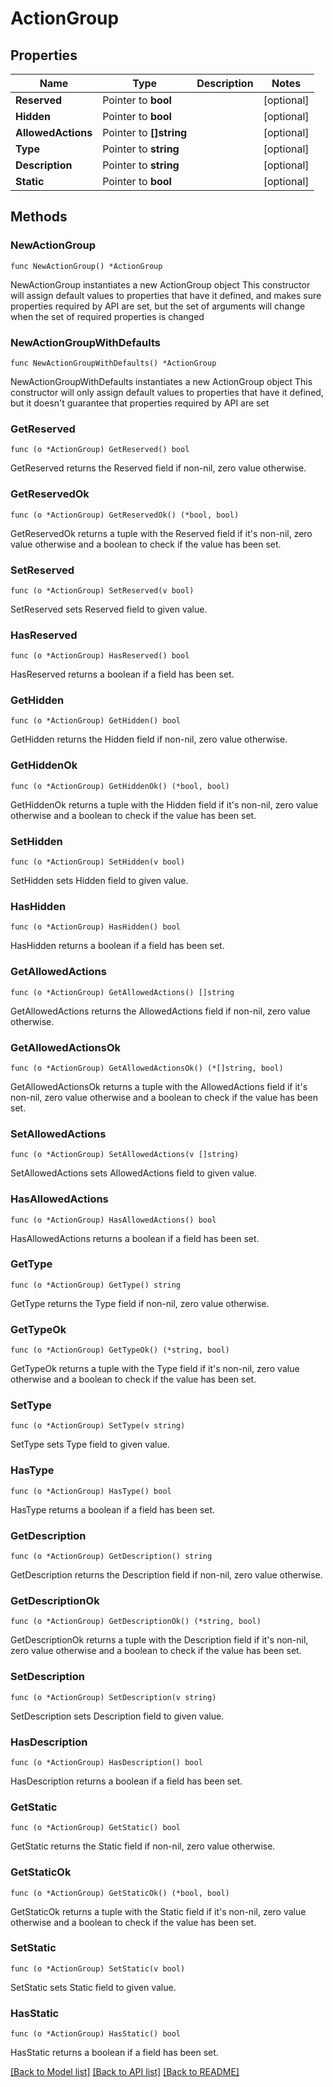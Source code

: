 # ActionGroup

## Properties

Name | Type | Description | Notes
------------ | ------------- | ------------- | -------------
**Reserved** | Pointer to **bool** |  | [optional] 
**Hidden** | Pointer to **bool** |  | [optional] 
**AllowedActions** | Pointer to **[]string** |  | [optional] 
**Type** | Pointer to **string** |  | [optional] 
**Description** | Pointer to **string** |  | [optional] 
**Static** | Pointer to **bool** |  | [optional] 

## Methods

### NewActionGroup

`func NewActionGroup() *ActionGroup`

NewActionGroup instantiates a new ActionGroup object
This constructor will assign default values to properties that have it defined,
and makes sure properties required by API are set, but the set of arguments
will change when the set of required properties is changed

### NewActionGroupWithDefaults

`func NewActionGroupWithDefaults() *ActionGroup`

NewActionGroupWithDefaults instantiates a new ActionGroup object
This constructor will only assign default values to properties that have it defined,
but it doesn't guarantee that properties required by API are set

### GetReserved

`func (o *ActionGroup) GetReserved() bool`

GetReserved returns the Reserved field if non-nil, zero value otherwise.

### GetReservedOk

`func (o *ActionGroup) GetReservedOk() (*bool, bool)`

GetReservedOk returns a tuple with the Reserved field if it's non-nil, zero value otherwise
and a boolean to check if the value has been set.

### SetReserved

`func (o *ActionGroup) SetReserved(v bool)`

SetReserved sets Reserved field to given value.

### HasReserved

`func (o *ActionGroup) HasReserved() bool`

HasReserved returns a boolean if a field has been set.

### GetHidden

`func (o *ActionGroup) GetHidden() bool`

GetHidden returns the Hidden field if non-nil, zero value otherwise.

### GetHiddenOk

`func (o *ActionGroup) GetHiddenOk() (*bool, bool)`

GetHiddenOk returns a tuple with the Hidden field if it's non-nil, zero value otherwise
and a boolean to check if the value has been set.

### SetHidden

`func (o *ActionGroup) SetHidden(v bool)`

SetHidden sets Hidden field to given value.

### HasHidden

`func (o *ActionGroup) HasHidden() bool`

HasHidden returns a boolean if a field has been set.

### GetAllowedActions

`func (o *ActionGroup) GetAllowedActions() []string`

GetAllowedActions returns the AllowedActions field if non-nil, zero value otherwise.

### GetAllowedActionsOk

`func (o *ActionGroup) GetAllowedActionsOk() (*[]string, bool)`

GetAllowedActionsOk returns a tuple with the AllowedActions field if it's non-nil, zero value otherwise
and a boolean to check if the value has been set.

### SetAllowedActions

`func (o *ActionGroup) SetAllowedActions(v []string)`

SetAllowedActions sets AllowedActions field to given value.

### HasAllowedActions

`func (o *ActionGroup) HasAllowedActions() bool`

HasAllowedActions returns a boolean if a field has been set.

### GetType

`func (o *ActionGroup) GetType() string`

GetType returns the Type field if non-nil, zero value otherwise.

### GetTypeOk

`func (o *ActionGroup) GetTypeOk() (*string, bool)`

GetTypeOk returns a tuple with the Type field if it's non-nil, zero value otherwise
and a boolean to check if the value has been set.

### SetType

`func (o *ActionGroup) SetType(v string)`

SetType sets Type field to given value.

### HasType

`func (o *ActionGroup) HasType() bool`

HasType returns a boolean if a field has been set.

### GetDescription

`func (o *ActionGroup) GetDescription() string`

GetDescription returns the Description field if non-nil, zero value otherwise.

### GetDescriptionOk

`func (o *ActionGroup) GetDescriptionOk() (*string, bool)`

GetDescriptionOk returns a tuple with the Description field if it's non-nil, zero value otherwise
and a boolean to check if the value has been set.

### SetDescription

`func (o *ActionGroup) SetDescription(v string)`

SetDescription sets Description field to given value.

### HasDescription

`func (o *ActionGroup) HasDescription() bool`

HasDescription returns a boolean if a field has been set.

### GetStatic

`func (o *ActionGroup) GetStatic() bool`

GetStatic returns the Static field if non-nil, zero value otherwise.

### GetStaticOk

`func (o *ActionGroup) GetStaticOk() (*bool, bool)`

GetStaticOk returns a tuple with the Static field if it's non-nil, zero value otherwise
and a boolean to check if the value has been set.

### SetStatic

`func (o *ActionGroup) SetStatic(v bool)`

SetStatic sets Static field to given value.

### HasStatic

`func (o *ActionGroup) HasStatic() bool`

HasStatic returns a boolean if a field has been set.


[[Back to Model list]](../README.md#documentation-for-models) [[Back to API list]](../README.md#documentation-for-api-endpoints) [[Back to README]](../README.md)


